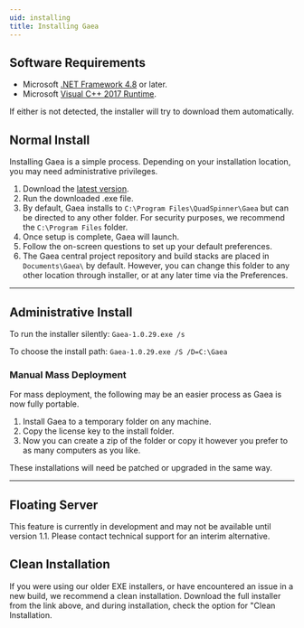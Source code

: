 ```yaml
---
uid: installing
title: Installing Gaea
---
```


## Software Requirements
- Microsoft [.NET Framework 4.8](https://dotnet.microsoft.com/download/thank-you/net48) or later.
- Microsoft [Visual C++ 2017 Runtime](https://aka.ms/vs/15/release/vc_redist.x64.exe).

If either is not detected, the installer will try to download them automatically.

## Normal Install
Installing Gaea is a simple process. Depending on your installation location, you may need administrative privileges.

1. Download the [latest version](https://quadspinner.com/gaea/download).
2. Run the downloaded .exe file.
3. By default, Gaea installs to `C:\Program Files\QuadSpinner\Gaea` but can be directed to any other folder. For security purposes, we recommend the `C:\Program Files` folder.
4. Once setup is complete, Gaea will launch.
5. Follow the on-screen questions to set up your default preferences.
6. The Gaea central project repository and build stacks are placed in `Documents\Gaea\` by default. However, you can change this folder to any other location through installer, or at any later time via the Preferences.

---

## Administrative Install

To run the installer silently:
`Gaea-1.0.29.exe /s`

To choose the install path:
`Gaea-1.0.29.exe /S /D=C:\Gaea`


### Manual Mass Deployment

For mass deployment, the following may be an easier process as Gaea is now fully portable.

1. Install Gaea to a temporary folder on any machine.
2. Copy the license key to the install folder.
3. Now you can create a zip of the folder or copy it however you prefer to as many computers as you like.

These installations will need be patched or upgraded in the same way.

---

## Floating Server

This feature is currently in development and may not be available until version 1.1. Please contact technical support for an interim alternative.

## Clean Installation

If you were using our older EXE installers, or have encountered an issue in a new build, we recommend a clean installation. Download the full installer from the link above, and during installation, check the option for "Clean Installation.